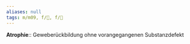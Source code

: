 ```yaml
---
aliases: null
tags: m/m09, f/🧴, f/🔬
---
```

**Atrophie**:: Geweberückbildung ohne vorangegangenen Substanzdefekt